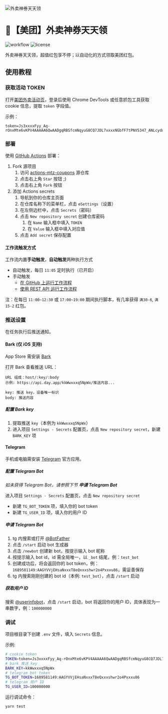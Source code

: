 ![外卖神券天天领](https://p0.meituan.net/dptakeaway/11b0b51183806e09f55a530fc0dd0409328863.jpg)

# 🧧【美团】外卖神券天天领

![workflow](https://img.shields.io/github/workflow/status/vv314/actions-mtz-coupons/%E9%A2%86%E7%BA%A2%E5%8C%85?label=%E9%A2%86%E7%BA%A2%E5%8C%85&logo=github%20actions&style=flat) ![license](https://img.shields.io/github/license/vv314/actions-mtz-coupons)

外卖神券天天领，超值红包享不停；以自动化的方式领取美团红包。

## 使用教程

### 获取活动 TOKEN

打开[美团外卖活动页](https://activityunion-marketing.meituan.com/mtzcoupon/index.html)，登录后使用 Chrome DevTools 或任意抓包工具获取 cookie 信息，提取 `token` 字段值。

示例：

```
token=Js3xxxxFyy_Aq-rOnxMte6vKPV4AAAAA6QwAADgqRBSfcmNqyuG8CQ7JDL7xxxxNGbfF7tPNV5347_ANLcydua_JHCSRj0_xxxg9xx;
```

### 部署

使用 [GitHub Actions](https://docs.github.com/cn/actions) 部署：

1. Fork 源项目
   1. 访问 [actions-mtz-coupons](https://github.com/vv314/actions-mtz-coupons) 源仓库
   2. 点击右上角 `Star` 按钮 ;)
   3. 点击右上角 `Fork` 按钮
2. 添加 Actions secrets
   1. 导航到你的仓库主页面
   2. 在仓库名称下的菜单栏，点击 `⚙️Settings`（设置）
   3. 在左侧边栏中，点击 `Secrets`（密码）
   4. 点击 `New repository secret` 创建仓库密码
      1. 在 `Name` 输入框中填入 `TOKEN`
      2. 在 `Value` 输入框中填入对应值
   5. 点击 `Add secret` 保存配置

#### 工作流触发方式

工作流内置**手动触发**，**自动触发**两种执行方式

- 自动触发，每日 `11:05` 定时执行（已开启）
- 手动触发
  - [在 GitHub 上运行工作流程](https://docs.github.com/cn/actions/managing-workflow-runs/manually-running-a-workflow#)
  - [使用 REST API 运行工作流程](https://docs.github.com/cn/rest/reference/actions#create-a-workflow-dispatch-event)

注：在每日 `11:00~12:30` 或 `17:00~19:00` 期间执行脚本，有几率获得 `满30-6`, `满15-2` 红包。

### 推送设置

在任务执行后推送通知。

#### Bark (仅 iOS 支持)

App Store 需安装 [Bark](https://apps.apple.com/cn/app/id1403753865)

打开 Bark 查看推送 URL：

```
URL 组成：host/:key/:body
示例: https://api.day.app/kkWwxxxq5NpWx/推送内容...

key: 推送 key，设备唯一标识
body: 推送内容
```

##### 配置 Bark key

1. 提取推送 `key`（本例为 `kkWwxxxq5NpWx`）
2. 进入项目 `Settings - Secrets` 配置页，点击 `New repository secret`，新建 `BARK_KEY` 项

#### Telegram

手机或电脑需安装 [Telegram](https://telegram.org/) 官方应用。

##### 配置 Telegram Bot

_如未获得 Telegram Bot，请参照下节 **申请 Telegram Bot**_

进入项目 `Settings - Secrets` 配置页，点击 `New repository secret`

- 新建 `TG_BOT_TOKEN` 项，填入你的 bot token
- 新建 `TG_USER_ID` 项，填入你的用户 ID

##### 申请 Telegram Bot

1. tg 内搜索或打开 [@BotFather](https://t.me/botfather)
2. 点击 `/start` 启动 bot 生成器
3. 点击 `/newbot` 创建新 bot，按提示输入 bot 昵称
4. 按提示输入 bot id，id 需全局唯一，以 `_bot` 结尾，例：`test_bot`
5. 创建成功后，将会返回你的 bot token，例：`1689581149:AAGYVVjEHsaNxxxT8eQxxxshwr2o4Pxxxu86`，需妥善保存
6. tg 内搜索刚刚创建的 bot id（本例: `test_bot`），点击 `/start` 启动

##### 获取用户 ID

搜索 [@userinfobot](https://t.me/useridinfobot)，点击 `/start` 启动，bot 将返回你的用户 ID，具体表现为一串数字，例：`100000000`

### 调试

项目根目录下创建 `.env` 文件，填入 `Secrets` 信息。

示例:

```bash
# cookie token
TOKEN=token=Js3xxxxFyy_Aq-rOnxMte6vKPV4AAAAA6QwAADgqRBSfcmNqyuG8CQ7JDL7xxxxNGbfF7tPNV5347_ANLcydua_JHCSRj0_xxxg9xx;
# bark 推送 key
BARK_KEY=kkWwxxxq5NpWx
# telegram bot token
TG_BOT_TOKEN=1689581149:AAGYVVjEHsaNxxxT8eQxxxshwr2o4Pxxxu86
# telegram 用户 ID
TG_USER_ID=100000000
```

运行调试命令：

```bash
yarn test
```
